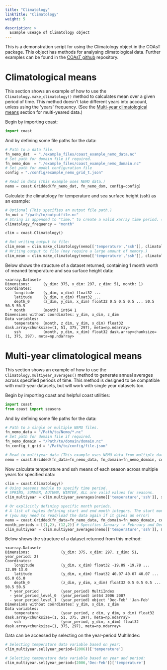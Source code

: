 ```yaml
---
title: "Climatology"
linkTitle: "Climatology"
weight: 5

description: >
  Example useage of Climatology object
---
```



This is a demonstration script for using the Climatology object in the COAsT
package. This object has methods for analysing climatological data. Further examples can be found in the [COAsT github](https://github.com/British-Oceanographic-Data-Centre/COAsT/blob/master/example_scripts/climatology_example.py) repository.


# Climatological means
This section shows an example of how to use the ``Climatology.make_climatology()`` method to calculates mean over a given period of time. This method doesn't take different years into account, unless using the 'years' frequency. (See the [Multi-year climatological means](#multi-year-climatological-means) section for multi-yeared data.)

Begin by importing coast:
```python
import coast
```

And by defining some file paths for the data:
```python
# Path to a data file.
fn_nemo_dat  = "./example_files/coast_example_nemo_data.nc"
# Set path for domain file if required.
fn_nemo_dom  = "./example_files/coast_example_nemo_domain.nc"
# Set path for model configuration file
config = "./config/example_nemo_grid_t.json"

# Read in data (This example uses NEMO data.)
nemo = coast.Gridded(fn_nemo_dat, fn_nemo_dom, config=config)
```

Calculate the climatology for temperature and sea surface height (ssh) as an example:
```python
# Optional (This specifies an output file path.)
fn_out = "/path/to/outputfile.nc" 
# String is appended to "time." to create a valid xarray time period. (i.e. time.season, time.month...)
climatology_frequency = "month" 

clim = coast.Climatology()

# Not writing output to file:
clim_mean = clim.make_climatology(nemo[['temperature','ssh']], climatology_frequency)
# Writing output to file (may require a large amount of memory.)
clim_mean = clim.make_climatology(nemo[['temperature','ssh']], climatology_frequency, fn_out=fn_out)
```

Below shows the structure of a dataset returned, containing 1 month worth of meaned temperature and sea surface height data:
```
<xarray.Dataset>
Dimensions:      (y_dim: 375, x_dim: 297, z_dim: 51, month: 1)
Coordinates:
    longitude    (y_dim, x_dim) float32 ...
    latitude     (y_dim, x_dim) float32 ...
    depth_0      (z_dim, y_dim, x_dim) float32 0.5 0.5 0.5 ... 50.5 50.5 50.5
  * month        (month) int64 1
Dimensions without coordinates: y_dim, x_dim, z_dim
Data variables:
    temperature  (month, z_dim, y_dim, x_dim) float32 dask.array<chunksize=(1, 51, 375, 297), meta=np.ndarray>
    ssh          (month, y_dim, x_dim) float32 dask.array<chunksize=(1, 375, 297), meta=np.ndarray>
```


# Multi-year climatological means
This section shows an example of how to use the ``Climatology.multiyear_averages()`` method to generate annual averages across specified periods of time. This method is designed to be compatible with multi-year datasets, but will work with single year datasets too.

Begin by importing coast and helpful coast utilities:
```python
import coast
from coast import seasons 
```

And by defining some file paths for the data:
```python
# Path to a single or multiple NEMO files.
fn_nemo_data = "/Path/to/Nemo/*.nc"
# Set path for domain file if required.
fn_nemo_domain = "/Path/to/domain/domain.nc"
fn_config_t_grid = "/Path/to/config/file.json"

# Read in multiyear data (This example uses NEMO data from multiple datafiles.)
nemo = coast.Gridded(fn_data=fn_nemo_data, fn_domain=fn_nemo_domain, config=fn_config_t_grid, multiple=True)
```

Now calculate temperature and ssh means of each season across multiple years for specified data:
```python
clim = coast.Climatology()
# Using seasons module to specify time period.
# SPRING, SUMMER, AUTUMN, WINTER, ALL are valid values for seasons.
clim_multiyear = clim.multiyear_averages(nemo[['temperature','ssh']], seasons.ALL, time_var='time', time_dim='t_dim')

# Or explicitly defining specific month periods.
# A list of tuples defining start and end month integers. The start months should be in chronological order.
# (you may need to read/load the data again if it gives an error)
nemo = coast.Gridded(fn_data=fn_nemo_data, fn_domain=fn_nemo_domain, config=fn_config_t_grid, multiple=True)
month_periods = [(1,2), (12,2)] # Specifies January -> February and December -> February for each year of data. 
clim_multiyear = clim.multiyear_averages(nemo[['temperature','ssh']], month_periods , time_var='time', time_dim='t_dim')

```

Below shows the structure of a dataset returned from this method:
```
<xarray.Dataset>
Dimensions:              (y_dim: 375, x_dim: 297, z_dim: 51, year_period: 2)
Coordinates:
    longitude            (y_dim, x_dim) float32 -19.89 -19.78 ... 12.89 13.0
    latitude             (y_dim, x_dim) float32 40.07 40.07 40.07 ... 65.0 65.0
    depth_0              (z_dim, y_dim, x_dim) float32 0.5 0.5 0.5 ... 50.5 50.5
  * year_period          (year_period) MultiIndex
  - year_period_level_0  (year_period) int64 2006 2007
  - year_period_level_1  (year_period) object 'Dec-Feb' 'Jan-Feb'
Dimensions without coordinates: y_dim, x_dim, z_dim
Data variables:
    temperature          (year_period, z_dim, y_dim, x_dim) float32 dask.array<chunksize=(1, 51, 375, 297), meta=np.ndarray>
    ssh                  (year_period, y_dim, x_dim) float32 dask.array<chunksize=(1, 375, 297), meta=np.ndarray>
```

Data can be accessed by selecting on the year-period MultiIndex:
```python
# Selecting temperature data variable based on year:
clim_multiyear.sel(year_period=(2006))['temperature']

# Selecting temperature data variable based on year and period:
clim_multiyear.sel(year_period=(2006,'Dec-Feb'))['temperature']
```




